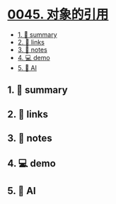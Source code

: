 # [0045. 对象的引用](https://github.com/tnotesjs/TNotes.javascript/tree/main/notes/0045.%20%E5%AF%B9%E8%B1%A1%E7%9A%84%E5%BC%95%E7%94%A8)


<!-- region:toc -->

- [1. 📝 summary](#1--summary)
- [2. 🔗 links](#2--links)
- [3. 📒 notes](#3--notes)
- [4. 💻 demo](#4--demo)
- [5. 🤖 AI](#5--ai)

<!-- endregion:toc -->

## 1. 📝 summary

## 2. 🔗 links
## 3. 📒 notes
## 4. 💻 demo
## 5. 🤖 AI
